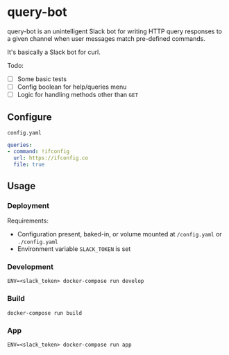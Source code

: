 # query-bot

query-bot is an unintelligent Slack bot for writing HTTP query responses to a given channel when user messages match pre-defined commands.

It's basically a Slack bot for curl.

Todo:
- [ ] Some basic tests
- [ ] Config boolean for help/queries menu
- [ ] Logic for handling methods other than `GET`

## Configure
`config.yaml`
```yaml
queries:
- command: !ifconfig
  url: https://ifconfig.co
  file: true
```

## Usage
### Deployment
Requirements:
- Configuration present, baked-in, or volume mounted at `/config.yaml` or `./config.yaml`
- Environment variable `SLACK_TOKEN` is set

### Development
```shell
ENV=<slack_token> docker-compose run develop
```

### Build
```shell
docker-compose run build
```

### App
```shell
ENV=<slack_token> docker-compose run app
```
